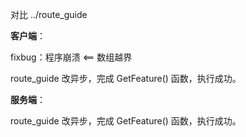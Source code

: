 对比 ../route_guide

**客户端**：

fixbug：程序崩溃 <== 数组越界

route_guide 改异步，完成 GetFeature() 函数，执行成功。


**服务端**：

route_guide 改异步，完成 GetFeature() 函数，执行成功。
